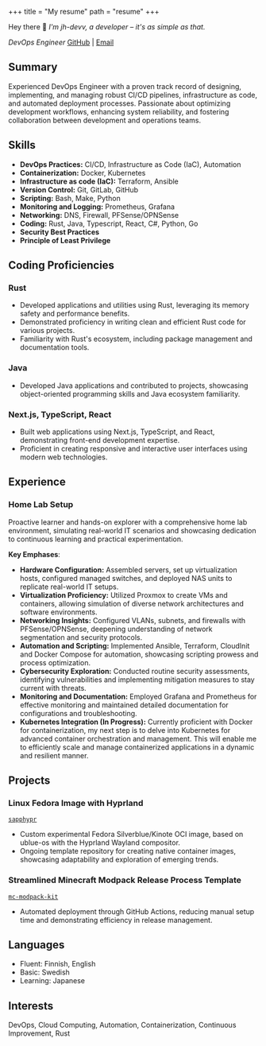 +++
title = "My resume"
path = "resume"
+++

Hey there 👋
*I'm jh-devv, a developer – it's as simple as that.*

*DevOps Engineer*
[GitHub](https://github.com/jh-devv) | [Email](mailto:jesper.halenius@jh-devv.com)


## Summary
Experienced DevOps Engineer with a proven track record of designing, implementing, and managing robust CI/CD pipelines, infrastructure as code, and automated deployment processes. Passionate about optimizing development workflows, enhancing system reliability, and fostering collaboration between development and operations teams.

## Skills

- **DevOps Practices:** CI/CD, Infrastructure as Code (IaC), Automation
- **Containerization:** Docker, Kubernetes
- **Infrastructure as code (IaC):** Terraform, Ansible
- **Version Control:** Git, GitLab, GitHub
- **Scripting:** Bash, Make, Python
- **Monitoring and Logging:** Prometheus, Grafana
- **Networking:** DNS, Firewall, PFSense/OPNSense
- **Coding:** Rust, Java, Typescript, React, C#, Python, Go
- **Security Best Practices**
- **Principle of Least Privilege**

## Coding Proficiencies

### Rust

- Developed applications and utilities using Rust, leveraging its memory safety and performance benefits.
- Demonstrated proficiency in writing clean and efficient Rust code for various projects.
- Familiarity with Rust's ecosystem, including package management and documentation tools.

### Java

- Developed Java applications and contributed to projects, showcasing object-oriented programming skills and Java ecosystem familiarity.

### Next.js, TypeScript, React

- Built web applications using Next.js, TypeScript, and React, demonstrating front-end development expertise.
- Proficient in creating responsive and interactive user interfaces using modern web technologies.

## Experience

### Home Lab Setup

Proactive learner and hands-on explorer with a comprehensive home lab environment, simulating real-world IT scenarios and showcasing dedication to continuous learning and practical experimentation.

**Key Emphases**:
- **Hardware Configuration:** Assembled servers, set up virtualization hosts, configured managed switches, and deployed NAS units to replicate real-world IT setups.
- **Virtualization Proficiency:** Utilized Proxmox to create VMs and containers, allowing simulation of diverse network architectures and software environments.
- **Networking Insights:** Configured VLANs, subnets, and firewalls with PFSense/OPNSense, deepening understanding of network segmentation and security protocols.
- **Automation and Scripting:** Implemented Ansible, Terraform, CloudInit and Docker Compose for automation, showcasing scripting prowess and process optimization.
- **Cybersecurity Exploration:** Conducted routine security assessments, identifying vulnerabilities and implementing mitigation measures to stay current with threats.
- **Monitoring and Documentation:** Employed Grafana and Prometheus for effective monitoring and maintained detailed documentation for configurations and troubleshooting.
- **Kubernetes Integration (In Progress):** Currently proficient with Docker for containerization, my next step is to delve into Kubernetes for advanced container orchestration and management. This will enable me to efficiently scale and manage containerized applications in a dynamic and resilient manner.

## Projects

### Linux Fedora Image with Hyprland

[`sapphypr`](https://github.com/jh-devv/ublue-sapphypr)
- Custom experimental Fedora Silverblue/Kinote OCI image, based on ublue-os with the Hyprland Wayland compositor.
- Ongoing template repository for creating native container images, showcasing adaptability and exploration of emerging trends.

### Streamlined Minecraft Modpack Release Process Template

[`mc-modpack-kit`](https://github.com/jh-devv/mc-modpack-kit)
- Automated deployment through GitHub Actions, reducing manual setup time and demonstrating efficiency in release management.

## Languages

- Fluent: Finnish, English
- Basic: Swedish
- Learning: Japanese

## Interests
DevOps, Cloud Computing, Automation, Containerization, Continuous Improvement, Rust